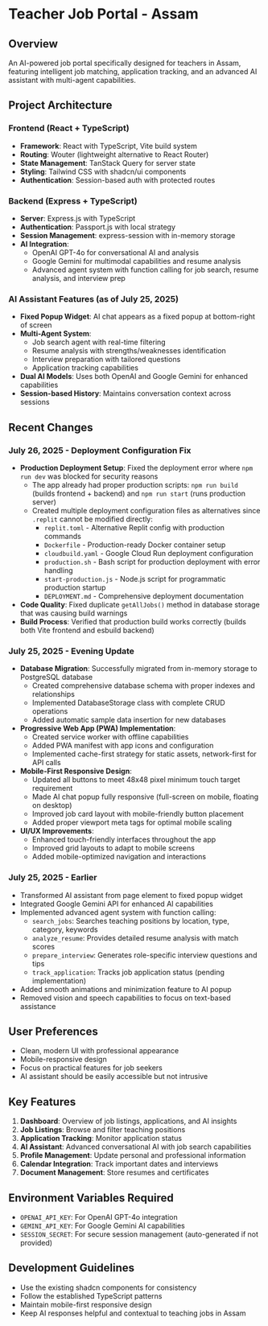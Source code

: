 # Teacher Job Portal - Assam

## Overview
An AI-powered job portal specifically designed for teachers in Assam, featuring intelligent job matching, application tracking, and an advanced AI assistant with multi-agent capabilities.

## Project Architecture

### Frontend (React + TypeScript)
- **Framework**: React with TypeScript, Vite build system
- **Routing**: Wouter (lightweight alternative to React Router)
- **State Management**: TanStack Query for server state
- **Styling**: Tailwind CSS with shadcn/ui components
- **Authentication**: Session-based auth with protected routes

### Backend (Express + TypeScript)
- **Server**: Express.js with TypeScript
- **Authentication**: Passport.js with local strategy
- **Session Management**: express-session with in-memory storage
- **AI Integration**: 
  - OpenAI GPT-4o for conversational AI and analysis
  - Google Gemini for multimodal capabilities and resume analysis
  - Advanced agent system with function calling for job search, resume analysis, and interview prep

### AI Assistant Features (as of July 25, 2025)
- **Fixed Popup Widget**: AI chat appears as a fixed popup at bottom-right of screen
- **Multi-Agent System**: 
  - Job search agent with real-time filtering
  - Resume analysis with strengths/weaknesses identification
  - Interview preparation with tailored questions
  - Application tracking capabilities
- **Dual AI Models**: Uses both OpenAI and Google Gemini for enhanced capabilities
- **Session-based History**: Maintains conversation context across sessions

## Recent Changes

### July 26, 2025 - Deployment Configuration Fix
- **Production Deployment Setup**: Fixed the deployment error where `npm run dev` was blocked for security reasons
  - The app already had proper production scripts: `npm run build` (builds frontend + backend) and `npm run start` (runs production server)
  - Created multiple deployment configuration files as alternatives since `.replit` cannot be modified directly:
    - `replit.toml` - Alternative Replit config with production commands
    - `Dockerfile` - Production-ready Docker container setup
    - `cloudbuild.yaml` - Google Cloud Run deployment configuration
    - `production.sh` - Bash script for production deployment with error handling
    - `start-production.js` - Node.js script for programmatic production startup
    - `DEPLOYMENT.md` - Comprehensive deployment documentation
- **Code Quality**: Fixed duplicate `getAllJobs()` method in database storage that was causing build warnings
- **Build Process**: Verified that production build works correctly (builds both Vite frontend and esbuild backend)

### July 25, 2025 - Evening Update
- **Database Migration**: Successfully migrated from in-memory storage to PostgreSQL database
  - Created comprehensive database schema with proper indexes and relationships
  - Implemented DatabaseStorage class with complete CRUD operations
  - Added automatic sample data insertion for new databases
- **Progressive Web App (PWA) Implementation**:
  - Created service worker with offline capabilities
  - Added PWA manifest with app icons and configuration
  - Implemented cache-first strategy for static assets, network-first for API calls
- **Mobile-First Responsive Design**:
  - Updated all buttons to meet 48x48 pixel minimum touch target requirement
  - Made AI chat popup fully responsive (full-screen on mobile, floating on desktop)
  - Improved job card layout with mobile-friendly button placement
  - Added proper viewport meta tags for optimal mobile scaling
- **UI/UX Improvements**:
  - Enhanced touch-friendly interfaces throughout the app
  - Improved grid layouts to adapt to mobile screens
  - Added mobile-optimized navigation and interactions

### July 25, 2025 - Earlier
- Transformed AI assistant from page element to fixed popup widget
- Integrated Google Gemini API for enhanced AI capabilities
- Implemented advanced agent system with function calling:
  - `search_jobs`: Searches teaching positions by location, type, category, keywords
  - `analyze_resume`: Provides detailed resume analysis with match scores
  - `prepare_interview`: Generates role-specific interview questions and tips
  - `track_application`: Tracks job application status (pending implementation)
- Added smooth animations and minimization feature to AI popup
- Removed vision and speech capabilities to focus on text-based assistance

## User Preferences
- Clean, modern UI with professional appearance
- Mobile-responsive design
- Focus on practical features for job seekers
- AI assistant should be easily accessible but not intrusive

## Key Features
1. **Dashboard**: Overview of job listings, applications, and AI insights
2. **Job Listings**: Browse and filter teaching positions
3. **Application Tracking**: Monitor application status
4. **AI Assistant**: Advanced conversational AI with job search capabilities
5. **Profile Management**: Update personal and professional information
6. **Calendar Integration**: Track important dates and interviews
7. **Document Management**: Store resumes and certificates

## Environment Variables Required
- `OPENAI_API_KEY`: For OpenAI GPT-4o integration
- `GEMINI_API_KEY`: For Google Gemini AI capabilities
- `SESSION_SECRET`: For secure session management (auto-generated if not provided)

## Development Guidelines
- Use the existing shadcn components for consistency
- Follow the established TypeScript patterns
- Maintain mobile-first responsive design
- Keep AI responses helpful and contextual to teaching jobs in Assam